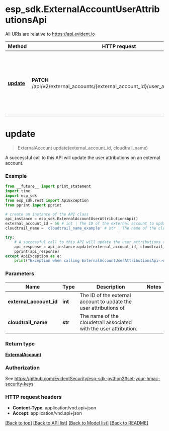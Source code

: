 # esp_sdk.ExternalAccountUserAttributionsApi

All URIs are relative to https://api.evident.io

Method | HTTP request | Description
------------- | ------------- | -------------
[**update**](ExternalAccountUserAttributionsApi.md#update) | **PATCH** /api/v2/external_accounts/{external_account_id}/user_attribution.json_api | A successful call to this API will update the user attributions on an external account.


# **update**
> ExternalAccount update(external_account_id, cloudtrail_name)

A successful call to this API will update the user attributions on an external account.

### Example 
```python
from __future__ import print_statement
import time
import esp_sdk
from esp_sdk.rest import ApiException
from pprint import pprint

# create an instance of the API class
api_instance = esp_sdk.ExternalAccountUserAttributionsApi()
external_account_id = 56 # int | The ID of the external account to update the user attributions of
cloudtrail_name = 'cloudtrail_name_example' # str | The name of the cloudetrail associated with the user attribution.

try: 
    # A successful call to this API will update the user attributions on an external account.
    api_response = api_instance.update(external_account_id, cloudtrail_name)
    pprint(api_response)
except ApiException as e:
    print("Exception when calling ExternalAccountUserAttributionsApi->update: %s\n" % e)
```

### Parameters

Name | Type | Description  | Notes
------------- | ------------- | ------------- | -------------
 **external_account_id** | **int**| The ID of the external account to update the user attributions of | 
 **cloudtrail_name** | **str**| The name of the cloudetrail associated with the user attribution. | 

### Return type

[**ExternalAccount**](ExternalAccount.md)

### Authorization

See https://github.com/EvidentSecurity/esp-sdk-python2#set-your-hmac-security-keys

### HTTP request headers

 - **Content-Type**: application/vnd.api+json
 - **Accept**: application/vnd.api+json

[[Back to top]](#) [[Back to API list]](../README.md#documentation-for-api-endpoints) [[Back to Model list]](../README.md#documentation-for-models) [[Back to README]](../README.md)

